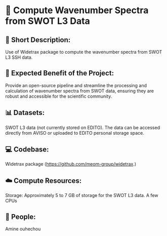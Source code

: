 #  🚀 **Compute Wavenumber Spectra from SWOT L3 Data**

## 📝 **Short Description:**
Use of Widetrax package to compute the wavenumber spectra from SWOT L3 SSH data. 

## 🌟 **Expected Benefit of the Project:**
Provide an open-source pipeline and streamline the processing and calculation of wavenumber spectra from SWOT data, ensuring they are robust and accessible for the scientific community.

## 📊 **Datasets:**
SWOT L3 data (not currently stored on EDITO). The data can be accessed directly from AVISO or uploaded to EDITO personal storage space.

## 💻 **Codebase:**
Widetrax package (https://github.com/meom-group/widetrax.)

## ☁️ **Compute Resources:**
Storage: Approximately 5 to 7 GB of storage for the SWOT L3 data. A few CPUs

## 👥 **People:**
Amine ouhechou
